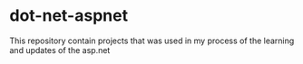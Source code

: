 # dot-net-aspnet
This repository contain projects that was used in my process of the learning and updates of the asp.net
